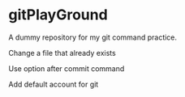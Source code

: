# gitPlayGround
A dummy repository for my git command practice.

Change a file that already exists

Use option after commit command

Add default account for git
